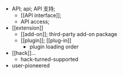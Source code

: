 - API; api; API 支持;
    - [[API interface]];
    - API access;
- [[extension]]
    - [[add-on]]; third-party add-on package
    - [[plugin]]; [[plug-in]]
        - plugin loading order
- [[hack]]...
    - hack-turned-supported
- user-pioneered
